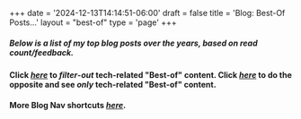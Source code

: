 +++
date = '2024-12-13T14:14:51-06:00'
draft = false
title = 'Blog: Best-Of Posts...'
layout = "best-of"
type = 'page'
+++
##### Below is a list of my top blog posts over the years, based on read count/feedback.  <br /> 
#### Click [***here***](https://julianwest.me/Blog/best-of-no-tech/) to *filter*-***out*** tech-related "Best-of" content. Click [***here***](https://julianwest.me/Blog/best-of-tech/) to do the opposite and see ***only*** tech-related "Best-of" content. <br />
#### More Blog Nav shortcuts [***here***](https://julianwest.me/Blog/nav-tips/).
